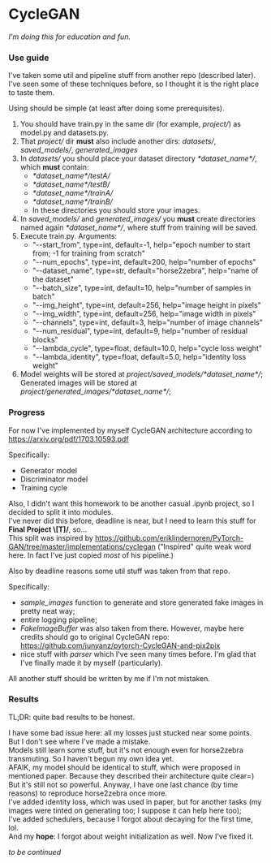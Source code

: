 # CycleGAN

*I'm doing this for education and fun.*

### Use guide
I've taken some util and pipeline stuff from another repo (described later).  
I've seen some of these techniques before, so I thought it is the right place to taste them.

Using should be simple (at least after doing some prerequisites).
1. You should have train.py in the same dir (for example, *project/*) as model.py and datasets.py.
2. That *project/* dir **must** also include another dirs: *datasets/*, *saved_models/*, *generated_images*
3. In *datasets/* you should place your dataset directory *\*dataset_name\*/*, which **must** contain:
    * *\*dataset_name\*/testA/*
    * *\*dataset_name\*/testB/*
    * *\*dataset_name\*/trainA/*
    * *\*dataset_name\*/trainB/*
    * In these directories you should store your images.
5. In *saved_models/* and *generated_images/* you **must** create directories named again *\*dataset_name\*/*, where stuff from training will be saved.
6. Execute train.py. Arguments:
    * "--start_from", type=int, default=-1, help="epoch number to start from; -1 for training from scratch"
    * "--num_epochs", type=int, default=200, help="number of epochs"
    * "--dataset_name", type=str, default="horse2zebra", help="name of the dataset"
    * "--batch_size", type=int, default=10, help="number of samples in batch"
    * "--img_height", type=int, default=256, help="image height in pixels"
    * "--img_width", type=int, default=256, help="image width in pixels"
    * "--channels", type=int, default=3, help="number of image channels"
    * "--num_residual", type=int, default=9, help="number of residual blocks"
    * "--lambda_cycle", type=float, default=10.0, help="cycle loss weight"
    * "--lambda_identity", type=float, default=5.0, help="identity loss weight"
7. Model weights will be stored at *project/saved_models/\*dataset_name\*/*;  
   Generated images will be stored at *project/generated_images/\*dataset_name\*/*;

### Progress
For now I've implemented by myself CycleGAN architecture according to https://arxiv.org/pdf/1703.10593.pdf  

Specifically:  
* Generator model
* Discriminator model
* Training cycle

Also, I didn't want this homework to be another casual .ipynb project, so I decided to split it into modules.  
I've never did this before, deadline is near, but I need to learn this stuff for **Final Project \\[T]/**, so...   
This split was inspired by https://github.com/eriklindernoren/PyTorch-GAN/tree/master/implementations/cyclegan
("Inspired" quite weak word here. In fact I've just copied *most* of his pipeline.)  

Also by deadline reasons some util stuff was taken from that repo.  

Specifically:
* *sample_images* function to generate and store generated fake images in pretty neat way;
* entire logging pipeline; 
* *FakeImageBuffer* was also taken from there. However, maybe here credits should go to original CycleGAN repo: https://github.com/junyanz/pytorch-CycleGAN-and-pix2pix 
* nice stuff with *parser* which I've seen many times before. I'm glad that I've finally made it by myself (particularly).

All another stuff should be written by me if I'm not mistaken.
### Results
TL;DR: quite bad results to be honest.

I have some bad issue here: all my losses just stucked near some points. But I don't see where I've made a mistake.  
Models still learn some stuff, but it's not enough even for horse2zebra transmuting. So I haven't begun my own idea yet.  
AFAIK, my model should be identical to stuff, which were proposed in mentioned paper. Because they described their architecture quite clear=)  
But it's still not so powerful.
Anyway, I have one last chance (by time reasons) to reproduce horse2zebra once more.  
I've added identity loss, which was used in paper, but for another tasks (my images were tinted on generating too; I suppose it can help here too);  
I've added schedulers, because I forgot about decaying for the first time, lol.  
And my **hope**: I forgot about weight initialization as well. Now I've fixed it.  

*to be continued*
